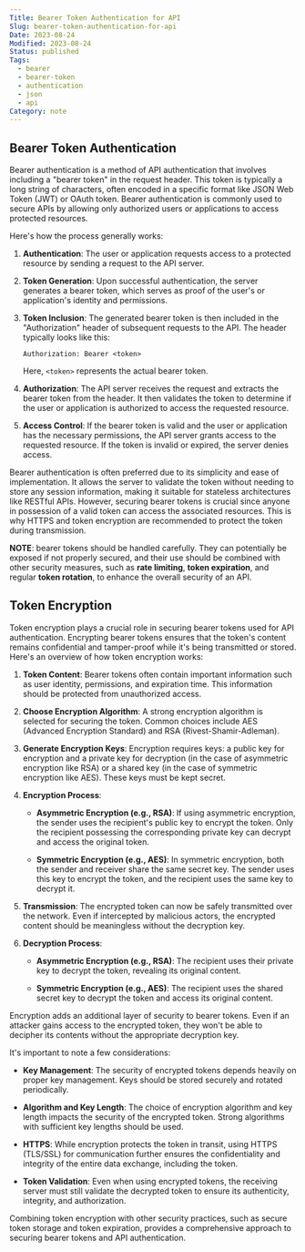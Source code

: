 ```yaml
---
Title: Bearer Token Authentication for API
Slug: bearer-token-authentication-for-api
Date: 2023-08-24
Modified: 2023-08-24
Status: published
Tags:
  - bearer
  - bearer-token
  - authentication
  - json
  - api
Category: note
---
```


## Bearer Token Authentication

Bearer authentication is a method of API authentication that involves including a "bearer token" in the request header. This token is typically a long string of characters, often encoded in a specific format like JSON Web Token (JWT) or OAuth token. Bearer authentication is commonly used to secure APIs by allowing only authorized users or applications to access protected resources.

Here's how the process generally works:

1. **Authentication**: The user or application requests access to a protected resource by sending a request to the API server.

2. **Token Generation**: Upon successful authentication, the server generates a bearer token, which serves as proof of the user's or application's identity and permissions.

3. **Token Inclusion**: The generated bearer token is then included in the "Authorization" header of subsequent requests to the API. The header typically looks like this:

   ```
   Authorization: Bearer <token>
   ```

   Here, `<token>` represents the actual bearer token.

4. **Authorization**: The API server receives the request and extracts the bearer token from the header. It then validates the token to determine if the user or application is authorized to access the requested resource.

5. **Access Control**: If the bearer token is valid and the user or application has the necessary permissions, the API server grants access to the requested resource. If the token is invalid or expired, the server denies access.

Bearer authentication is often preferred due to its simplicity and ease of implementation. It allows the server to validate the token without needing to store any session information, making it suitable for stateless architectures like RESTful APIs. However, securing bearer tokens is crucial since anyone in possession of a valid token can access the associated resources. This is why HTTPS and token encryption are recommended to protect the token during transmission.

**NOTE**:  bearer tokens should be handled carefully. They can potentially be exposed if not properly secured, and their use should be combined with other security measures, such as **rate limiting**, **token expiration**, and regular **token rotation**, to enhance the overall security of an API.

## Token Encryption

Token encryption plays a crucial role in securing bearer tokens used for API authentication. Encrypting bearer tokens ensures that the token's content remains confidential and tamper-proof while it's being transmitted or stored. Here's an overview of how token encryption works:

1. **Token Content**: Bearer tokens often contain important information such as user identity, permissions, and expiration time. This information should be protected from unauthorized access.

2. **Choose Encryption Algorithm**: A strong encryption algorithm is selected for securing the token. Common choices include AES (Advanced Encryption Standard) and RSA (Rivest-Shamir-Adleman).

3. **Generate Encryption Keys**: Encryption requires keys: a public key for encryption and a private key for decryption (in the case of asymmetric encryption like RSA) or a shared key (in the case of symmetric encryption like AES). These keys must be kept secret.

4. **Encryption Process**:

    - **Asymmetric Encryption (e.g., RSA)**: If using asymmetric encryption, the sender uses the recipient's public key to encrypt the token. Only the recipient possessing the corresponding private key can decrypt and access the original token.

    - **Symmetric Encryption (e.g., AES)**: In symmetric encryption, both the sender and receiver share the same secret key. The sender uses this key to encrypt the token, and the recipient uses the same key to decrypt it.

5. **Transmission**: The encrypted token can now be safely transmitted over the network. Even if intercepted by malicious actors, the encrypted content should be meaningless without the decryption key.

6. **Decryption Process**:

    - **Asymmetric Encryption (e.g., RSA)**: The recipient uses their private key to decrypt the token, revealing its original content.

    - **Symmetric Encryption (e.g., AES)**: The recipient uses the shared secret key to decrypt the token and access its original content.

Encryption adds an additional layer of security to bearer tokens. Even if an attacker gains access to the encrypted token, they won't be able to decipher its contents without the appropriate decryption key.

It's important to note a few considerations:

- **Key Management**: The security of encrypted tokens depends heavily on proper key management. Keys should be stored securely and rotated periodically.

- **Algorithm and Key Length**: The choice of encryption algorithm and key length impacts the security of the encrypted token. Strong algorithms with sufficient key lengths should be used.

- **HTTPS**: While encryption protects the token in transit, using HTTPS (TLS/SSL) for communication further ensures the confidentiality and integrity of the entire data exchange, including the token.

- **Token Validation**: Even when using encrypted tokens, the receiving server must still validate the decrypted token to ensure its authenticity, integrity, and authorization.

Combining token encryption with other security practices, such as secure token storage and token expiration, provides a comprehensive approach to securing bearer tokens and API authentication.
